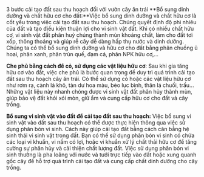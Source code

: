 3 bước cải tạo đất sau thu hoạch đối với vườn cây ăn trái
**Bổ sung dinh dưỡng và chất hữu cơ cho đất:**Việc bổ sung dinh dưỡng và chất hữu cơ là cốt yếu trong việc cải tạo đất sau thu hoạch. Chúng quyết định độ phì nhiêu của đất và tạo điều kiện thuận lợi cho vi sinh vật đất. Khi có nhiều chất hữu cơ, vi sinh vật đất phân huỷ chúng thành mùn khoáng chất, làm cho đất tơi xốp, thông thoáng và giúp rễ cây dễ dàng hấp thụ nước và dinh dưỡng. Chúng ta có thể bổ sung dinh dưỡng và hữu cơ cho đất bằng phân chuồng ủ hoai, phân xanh, phân trùn quế, đạm cá, phân NPK hữu cơ,…

**Che phủ bằng cách để cỏ, sử dụng các vật liệu hữu cơ**: Sau khi gia tăng hữu cơ vào đất, việc che phủ là bước quan trọng để duy trì quá trình cải tạo đất sau thu hoạch cây ăn trái. Có thể sử dụng cỏ hoặc các vật liệu hữu cơ như rơm rạ, cành lá khô, tàn dư hoa màu, bèo lục bình, thân lá chuối, trấu... Những vật liệu này nhanh chóng được vi sinh vật đất phân hủy thành mùn, giúp bảo vệ đất khỏi xói mòn, giữ ẩm và cung cấp hữu cơ cho đất và cây trồng.

**Bổ sung vi sinh vật vào đất để cải tạo đất sau thu hoạch:** Việc bổ sung vi sinh vật vào đất sau thu hoạch có thể được thực hiện thông qua việc sử dụng phân bón vi sinh. Cách này giúp cải tạo đất bằng cách cân bằng hệ sinh thái vi sinh vật trong đất. Bạn có thể sử dụng phân bón vi sinh có chứa các loại vi khuẩn, vi nấm có lợi, hoặc vi khuẩn xử lý chất thải hữu cơ để tăng cường sự phân hủy và cải thiện chất lượng đất. Việc sử dụng phân bón vi sinh thường là pha loãng với nước và tưới trực tiếp vào đất hoặc xung quanh gốc cây để hỗ trợ quá trình cải tạo đất và cung cấp chất dinh dưỡng cho cây trồng.

